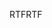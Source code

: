 <span data-ttu-id="55e73-101">RTF</span><span class="sxs-lookup"><span data-stu-id="55e73-101">RTF</span></span>